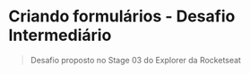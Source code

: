 # Criando formulários - Desafio Intermediário 

> Desafio proposto no Stage 03 do Explorer da Rocketseat


